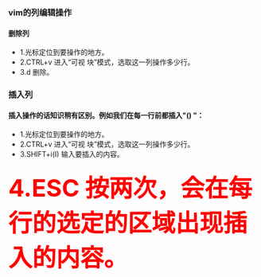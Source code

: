 
### vim的列编辑操作
 #### 删除列
 * 1.光标定位到要操作的地方。
 * 2.CTRL+v 进入“可视 块”模式，选取这一列操作多少行。
 * 3.d 删除。
 
 ### 插入列
 #### 插入操作的话知识稍有区别。例如我们在每一行前都插入"() "：
* 1.光标定位到要操作的地方。
* 2.CTRL+v 进入“可视 块”模式，选取这一列操作多少行。
* 3.SHIFT+i(I) 输入要插入的内容。
 #### <font color=red size=15>4.ESC 按两次，会在每行的选定的区域出现插入的内容。</font>


